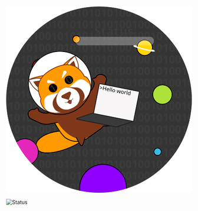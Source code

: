 
![Status](https://github.com/QwersykBot/qwersykstatus/blob/main/status.svg)

![Status](http://githubqwersyk.pythonanywhere.com/media/status.svg?raw=true)
